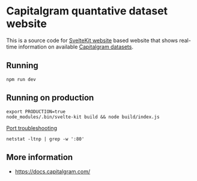 # Capitalgram quantative dataset website

This is a source code for [SvelteKit website](https://kit.svelte.dev/docs) based website that shows real-time information on available [Capitalgram datasets](https://mightyeagle.capitalgram.com/datasets).

## Running

```shell
npm run dev
```

## Running on production

```shell
export PRODUCTION=true 
node_modules/.bin/svelte-kit build && node build/index.js
```

[Port troubleshooting](https://www.tecmint.com/find-out-which-process-listening-on-a-particular-port/)

```shell
netstat -ltnp | grep -w ':80' 
```

## More information

* https://docs.capitalgram.com/